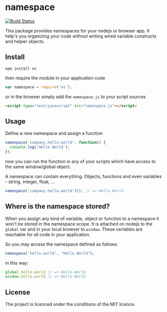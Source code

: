 # namespace
[![Build Status](https://travis-ci.org/LinuxDoku/namespace.png?branch=master)](https://travis-ci.org/LinuxDoku/namespace)

This package provides namespaces for your nodejs or browser app. It help's you organizing your code without writing wired variable constructs and helper objects.

## Install
```
npm install ns
```

then require the module in your application code

```javascript
var namespace = require('ns');
```

or in the browser simply add the ```namespace.js``` to your script sources

```html
<script type="text/javascript" src="namespace.js"></script>
```

## Usage
Define a new namespace and assign a function

```javascript
namespace('company.hello.world', function() {
  console.log('Hello World');
});
```

now you can run the function in any of your scripts which have access to the same window/global object.

A namespace can contain everything. Objects, functions and even variables - string, integer, float, ...

```javascript
namespace('company.hello.world')(); // => Hello World
```

## Where is the namespace stored?
When you assign any kind of variable, object or function to a namespace it won't be stored in the namespace scope.
It is attached on nodejs to the ```global``` var and in your local browser to ```window```. These variables are reachable for all code in your application.

So you may access the namespace defined as follows:

```javascript
namespace('hello.world', "Hello World");
```

in this way:

```javascript
global.hello.world // => Hello World
window.hello.world // => Hello World
```

## License
The project is licenced under the conditions of the MIT licence.
